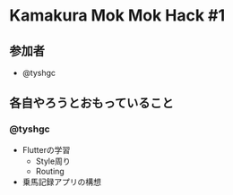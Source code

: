 # Kamakura Mok Mok Hack #1

## 参加者

- @tyshgc

## 各自やろうとおもっていること

### @tyshgc

- Flutterの学習
  - Style周り
  - Routing
- 乗馬記録アプリの構想
